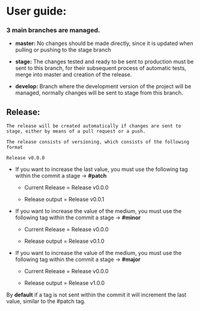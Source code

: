 # User guide:

### 3 main branches are managed.

- **master:**
  No changes should be made directly, since it is updated when pulling or pushing to the stage branch

- **stage:**
  The changes tested and ready to be sent to production must be sent to this branch, for their subsequent process of automatic tests, merge into master and creation of the release.

- **develop:**
  Branch where the development version of the project will be managed, normally changes will be sent to stage from this branch.

## Release:

    The release will be created automatically if changes are sent to stage, either by means of a pull request or a push.

    The release consists of versioning, which consists of the following format

    Release v0.0.0

- If you want to increase the last value, you must use the following tag within the commit a stage -> **#patch**

  - Current Release = Release v0.0.0

  - Release output = Release v0.0.1

- If you want to increase the value of the medium, you must use the following tag within the commit a stage -> **#minor**

  - Current Release = Release v0.0.0

  - Release output = Release v0.1.0

- If you want to increase the value of the medium, you must use the following tag within the commit a stage -> **#major**

  - Current Release = Release v0.0.0

  - Release output = Release v1.0.0

By **default** if a tag is not sent within the commit it will increment the last value, similar to the #patch tag.
